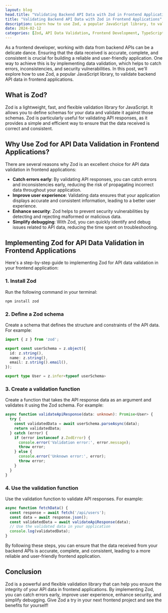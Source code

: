```yaml
---
layout: blog
head.title: "Validating Backend API Data with Zod in Frontend Applications"
title: "Validating Backend API Data with Zod in Frontend Applications"
description: Learn how to use Zod, a popular JavaScript library, to validate backend API data in frontend applications and ensure the integrity of your data.
date: 2024-02-12
categories: [Zod, API Data Validation, Frontend Development, TypeScript]
---
```


As a frontend developer, working with data from backend APIs can be a delicate dance. Ensuring that the data received is accurate, complete, and consistent is crucial for building a reliable and user-friendly application. One way to achieve this is by implementing data validation, which helps to catch errors, inconsistencies, and security vulnerabilities. In this post, we'll explore how to use Zod, a popular JavaScript library, to validate backend API data in frontend applications.

**What is Zod?**
---------------

Zod is a lightweight, fast, and flexible validation library for JavaScript. It allows you to define schemas for your data and validate it against those schemas. Zod is particularly useful for validating API responses, as it provides a simple and efficient way to ensure that the data received is correct and consistent.

**Why Use Zod for API Data Validation in Frontend Applications?**
---------------------------------------------------------

There are several reasons why Zod is an excellent choice for API data validation in frontend applications:

* **Catch errors early**: By validating API responses, you can catch errors and inconsistencies early, reducing the risk of propagating incorrect data throughout your application.
* **Improve user experience**: Validating data ensures that your application displays accurate and consistent information, leading to a better user experience.
* **Enhance security**: Zod helps to prevent security vulnerabilities by detecting and rejecting malformed or malicious data.
* **Simplify debugging**: With Zod, you can quickly identify and debug issues related to API data, reducing the time spent on troubleshooting.

**Implementing Zod for API Data Validation in Frontend Applications**
----------------------------------------------------------------

Here's a step-by-step guide to implementing Zod for API data validation in your frontend application:

### 1. Install Zod

Run the following command in your terminal:

``` bash
npm install zod
```

### 2. Define a Zod schema

Create a schema that defines the structure and constraints of the API data. For example:

```typescript
import { z } from 'zod';

export const userSchema = z.object({
  id: z.string(),
  name: z.string(),
  email: z.string().email(),
});

export type User = z.infer<typeof userSchema>
```

### 3. Create a validation function

Create a function that takes the API response data as an argument and validates it using the Zod schema. For example:

```typescript
async function validateApiResponse(data: unknown): Promise<User> {
  try {
    const validatedData = await userSchema.parseAsync(data);
    return validatedData;
  } catch (error) {
    if (error instanceof z.ZodError) {
      console.error('Validation error:', error.message);
      throw error;
    } else {
      console.error('Unknown error:', error);
      throw error;
    }
  }
}
```

### 4. Use the validation function

Use the validation function to validate API responses. For example:

```typescript
async function fetchData() {
  const response = await fetch('/api/users');
  const data = await response.json();
  const validatedData = await validateApiResponse(data);
  // Use the validated data in your application
  console.log(validatedData);
}
```

By following these steps, you can ensure that the data received from your backend APIs is accurate, complete, and consistent, leading to a more reliable and user-friendly frontend application.

**Conclusion**
----------

Zod is a powerful and flexible validation library that can help you ensure the integrity of your API data in frontend applications. By implementing Zod, you can catch errors early, improve user experience, enhance security, and simplify debugging. Give Zod a try in your next frontend project and see the benefits for yourself!
